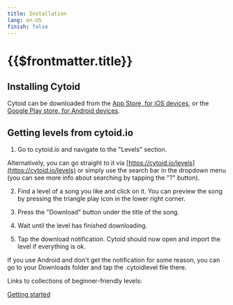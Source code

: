 ```yaml
---
title: Installation
lang: en-US
finish: false
---
```

# {{$frontmatter.title}}

## Installing Cytoid
Cytoid can be downloaded from the [App Store, for iOS devices](https://apps.apple.com/us/app/cytoid/id1266582726), or the [Google Play store, for Android devices](https://play.google.com/store/apps/details?id=me.tigerhix.cytoid).

## Getting levels from cytoid.io
1. Go to cytoid.io and navigate to the "Levels" section.

Alternatively, you can go straight to it via [https://cytoid.io/levels](https://cytoid.io/levels) or simply use the search bar in the dropdown menu (you can see more info about searching by tapping the "?" button).

2. Find a level of a song you like and click on it. You can preview the song by pressing the triangle play icon in the lower right corner.

3. Press the "Download" button under the title of the song.

4. Wait until the level has finished downloading.

5. Tap the download notification. Cytoid should now open and import the level if everything is ok.

If you use Android and don't get the notification for some reason, you can go to your Downloads folder and tap the .cytoidlevel file there.



Links to collections of beginner-friendly levels:

[Getting started](https://cytoid.io/collections/getting-started)
